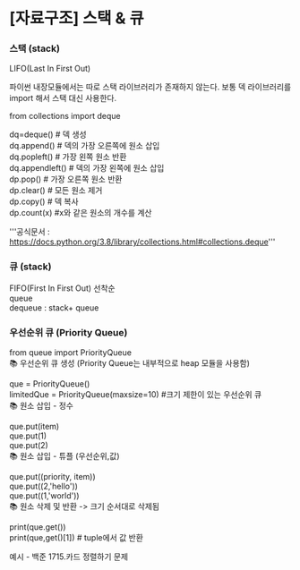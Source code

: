 # [자료구조] 스택 & 큐


### 스택 (stack)
LIFO(Last In First Out)
  
파이썬 내장모듈에서는 따로 스택 라이브러리가 존재하지 않는다.
보통 덱 라이브러리를 import 해서 스택 대신 사용한다.

from collections import deque

dq=deque() # 덱 생성   
dq.append() # 덱의 가장 오른쪽에 원소 삽입    
dq.popleft() # 가장 왼쪽 원소 반환    
dq.appendleft() # 덱의 가장 왼쪽에 원소 삽입   
dp.pop() # 가장 오른쪽 원소 반환   
dp.clear() # 모든 원소 제거   
dp.copy() # 덱 복사   
dp.count(x) #x와 같은 원소의 개수를 계산    
 
'''공식문서 : https://docs.python.org/3.8/library/collections.html#collections.deque'''


### 큐 (stack)
FIFO(First In First Out) 선착순   
queue   
dequeue : stack+ queue   


### 우선순위 큐 (Priority Queue)

from queue import PriorityQueue    
📚 우선순위 큐 생성 (Priority Queue는 내부적으로 heap 모듈을 사용함)

que = PriorityQueue()   
limitedQue = PriorityQueue(maxsize=10) #크기 제한이 있는 우선순위 큐   
📚 원소 삽입 - 정수

que.put(item)   
que.put(1)   
que.put(2)   
📚 원소 삽입 - 튜플 (우선순위,값)

que.put((priority, item))   
que.put((2,'hello'))   
que.put((1,'world'))   
📚 원소 삭제 및 반환 -> 크기 순서대로 삭제됨   

print(que.get())   
print(que,get()[1]) # tuple에서 값 반환   

예시 - 백준 1715.카드 정렬하기 문제

